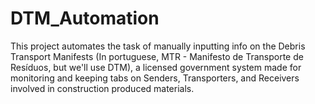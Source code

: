 # DTM_Automation
This project automates the task of manually inputting info on the Debris Transport Manifests (In portuguese, MTR - Manifesto de Transporte de Resíduos, but we'll use DTM), a licensed government system made for monitoring and keeping tabs on Senders, Transporters, and Receivers involved in construction produced materials.
